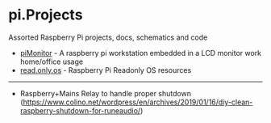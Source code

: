 # pi.Projects
Assorted Raspberry Pi projects, docs, schematics and code


- [piMonitor](./piMonitor) - A raspberry pi workstation embedded in a LCD monitor work home/office usage
- [read.only.os](./read.only.os) - Raspberry Pi Readonly OS resources


---

- Raspberry+Mains Relay  to handle proper shutdown (https://www.colino.net/wordpress/en/archives/2019/01/16/diy-clean-raspberry-shutdown-for-runeaudio/)

